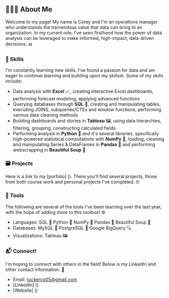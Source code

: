 ## 👨🏻‍🦰 About Me

Welcome to my page! My name is Corey and I'm an operations manager who understands the tremendous value that data can bring to an organization. In my current role, I've seen firsthand how the power of data analysis can be leveraged to make informed, high-impact, data-driven decisions. 📊

### 🎯 Skills

I'm constantly learning new skills. I've found a passion for data and am eager to continue learning and building upon my skillset. Some of my skills include:

 - Data analysis with **Excel** 📈, creating interactive Excel dashboards, performing forecast modeling, applying advanced functions
 - Querying databases through **SQL** 💾, creating and manipulating tables, executing JOINS, subqueries/CTEs and window functions, performing various data cleaning methods
 - Building dashboards and stories in **Tableau** 🖼️, using data hierarchies, filtering, grouping, constructing calculated fields
 - Performing analysis in **Python** 🐍 and it's several libraries, specifically high-powered statistical computations with **NumPy** 🔢, loading, cleaning and manipulating Series & DataFrames in **Pandas** 🐼 and performing webscrapping in **Beautiful Soup** 🍲

### 🗃️ Projects

Here is a link to my [porfolio] (). There you'll find several projects, those from both course work and personal projects I've completed. 🤓

### 🧰 Tools

The following are several of the tools I've been learning over the last year, with the hope of adding more to this toolbox! ⚙️

- Languages: 
    SQL 💾
    Python 🐍
        NumPy 🔢
        Pandas 🐼
        Beautiful Soup 🍲
- Databases: 
    MySQL 🐬
    PostgreSQL 🐘
    Google BigQuery 🔍
- Visualizations: 
    Tableau 🖼️

### 📬 Connect!

I'm hoping to connect with others in the field! Below is my LinkedIn and other contact information. 🤠

- Email: tuckercp05@gmail.com
- [LinkedIn] ()
- [Website] ()
